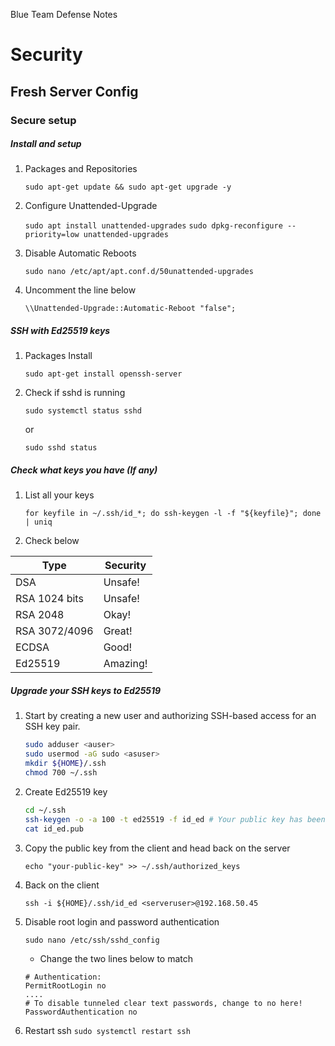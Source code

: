 Blue Team Defense Notes

# Security

## Fresh Server Config

### Secure setup 

##### Install and setup

1) Packages and Repositories

	`sudo apt-get update && sudo apt-get upgrade -y`

2) Configure Unattended-Upgrade

	`sudo apt install unattended-upgrades`
	`sudo dpkg-reconfigure --priority=low unattended-upgrades`

3) Disable Automatic Reboots

	`sudo nano /etc/apt/apt.conf.d/50unattended-upgrades`
	
4) Uncomment the line below 

	`\\Unattended-Upgrade::Automatic-Reboot "false";`

##### SSH with Ed25519 keys

1) Packages Install

	`sudo apt-get install openssh-server`

2) Check if sshd is running

	`sudo systemctl status sshd`

	or 

	`sudo sshd status`

##### Check what keys you have (If any)

1) List all your keys

	`for keyfile in ~/.ssh/id_*; do ssh-keygen -l -f "${keyfile}"; done | uniq`

2) Check below 

| **Type**      | **Security** |
|---------------|--------------|
| DSA           | Unsafe!      |
| RSA 1024 bits | Unsafe!      |
| RSA 2048      | Okay!        |
| RSA 3072/4096 | Great!       |
| ECDSA         | Good!        |
| Ed25519       | Amazing!     |

##### Upgrade your SSH keys to Ed25519 

1) Start by creating a new user and authorizing SSH-based access for an SSH key pair.

	```sh
	sudo adduser <auser>
	sudo usermod -aG sudo <asuser> 
	mkdir ${HOME}/.ssh
	chmod 700 ~/.ssh
	```

2) Create Ed25519 key

	```sh
	cd ~/.ssh
	ssh-keygen -o -a 100 -t ed25519 -f id_ed # Your public key has been saved in id_ed.pub
	cat id_ed.pub
	```
3) Copy the public key from the client and head back on the server 

	`echo "your-public-key" >> ~/.ssh/authorized_keys`

4) Back on the client

	`ssh -i ${HOME}/.ssh/id_ed <serveruser>@192.168.50.45` 

5) Disable root login and password authentication 

	`sudo nano /etc/ssh/sshd_config`

	- Change the two lines below to match

	```
	# Authentication:
	PermitRootLogin no
	....
	# To disable tunneled clear text passwords, change to no here!
	PasswordAuthentication no
	```
5) Restart ssh
	`sudo systemctl restart ssh`

